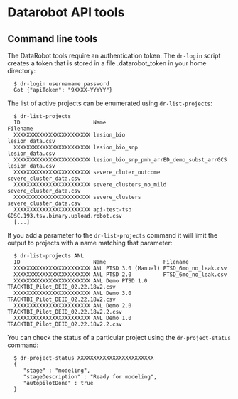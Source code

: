 # Datarobot API tools

## Command line tools

The DataRobot tools require an authentication token. The `dr-login` script creates
a token that is stored in a file .datarobot_token in your home directory:

```
  $ dr-login usernamame password
  Got {"apiToken": "9XXXX-YYYYY"}
```

The list of active projects can be enumerated using `dr-list-projects`:

```
  $ dr-list-projects
  ID                       Name                                       Filename
  XXXXXXXXXXXXXXXXXXXXXXXX lesion_bio                                 lesion_data.csv
  XXXXXXXXXXXXXXXXXXXXXXXX lesion_bio_snp                             lesion_data.csv
  XXXXXXXXXXXXXXXXXXXXXXXX lesion_bio_snp_pmh_arrED_demo_subst_arrGCS lesion_data.csv
  XXXXXXXXXXXXXXXXXXXXXXXX severe_cluter_outcome                      severe_cluster_data.csv
  XXXXXXXXXXXXXXXXXXXXXXXX severe_clusters_no_mild                    severe_cluster_data.csv
  XXXXXXXXXXXXXXXXXXXXXXXX severe_clusters                            severe_cluster_data.csv
  XXXXXXXXXXXXXXXXXXXXXXXX api-test-tsb                               GDSC.193.tsv.binary.upload.robot.csv
  [...]
```

If you add a parameter to the `dr-list-projects` command it will limit the output to projects
with a name matching that parameter:

```
  $ dr-list-projects ANL
  ID                       Name                  Filename
  XXXXXXXXXXXXXXXXXXXXXXXX ANL PTSD 3.0 (Manual) PTSD_6mo_no_leak.csv
  XXXXXXXXXXXXXXXXXXXXXXXX ANL PTSD 2.0          PTSD_6mo_no_leak.csv
  XXXXXXXXXXXXXXXXXXXXXXXX ANL Demo PTSD 1.0     TRACKTBI_Pilot_DEID_02.22.18v2.csv
  XXXXXXXXXXXXXXXXXXXXXXXX ANL Demo 3.0          TRACKTBI_Pilot_DEID_02.22.18v2.csv
  XXXXXXXXXXXXXXXXXXXXXXXX ANL Demo 2.0          TRACKTBI_Pilot_DEID_02.22.18v2.2.csv
  XXXXXXXXXXXXXXXXXXXXXXXX ANL Demo 1.0          TRACKTBI_Pilot_DEID_02.22.18v2.2.csv
```

You can check the status of a particular project using the `dr-project-status` command:

```
  $ dr-project-status XXXXXXXXXXXXXXXXXXXXXXXX 
  {
     "stage" : "modeling",
     "stageDescription" : "Ready for modeling",
     "autopilotDone" : true
  }
```